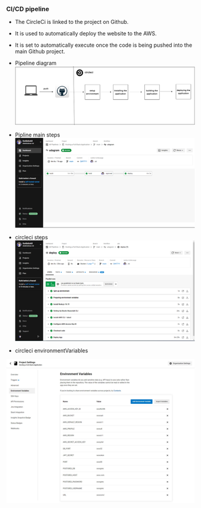 ### CI/CD pipeline

- The CircleCi is linked to the project on Github.
- It is used to automatically deploy the website to the AWS.
- It is set to automatically execute once the code is being pushed into the main Github project.

- Pipeline diagram
  ![Pipeline diagram](./screenshots/pipline_info.png)


- Pipline main steps
  ![pipline - main steps](./screenshots/cicleci_main_steps.PNG)

- circleci steps
  ![circleci - steps](./screenshots/cicleci_steps.PNG)

- circleci environmentVariables

![circleci - environmentVariables](./screenshots/cicleci_env.PNG)